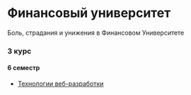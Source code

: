 # Финансовый университет
Боль, страдания и унижения в Финансовом Университете

### 3 курс
#### 6 семестр
 - [Технологии веб-разработки](/3/web/)